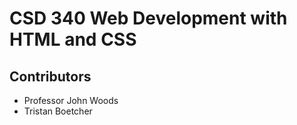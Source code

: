 # CSD 340 Web Development with HTML and CSS
## Contributors
* Professor John Woods
* Tristan Boetcher
